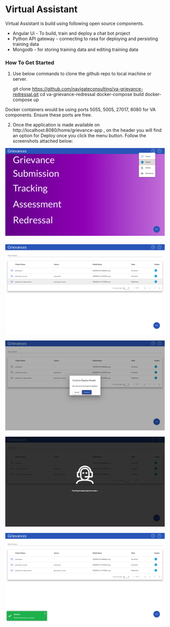 # Virtual Assistant

Virtual Assistant is build using following open source components.

- Angular Ui - To build, train and deploy a chat bot project
- Python API gateway - connecting to rasa for deploying and persisting training data
- Mongodb - for storing training data and editing training data

### How To Get Started

1. Use below commands to clone the github repo to local machine or server.
    
    git clone https://github.com/navigateconsulting/va-grievance-redressal.git
    cd va-grievance-redressal
    docker-compose build
    docker-compose up
    
Docker containers would be using ports 5055, 5005, 27017, 8080 for VA components. Ensure these ports are free.

2. Once the application is made available on http://localhost:8080/home/grievance-app , on the header you will find an option for Deploy once you click the menu button. Follow the screenshots attached below:

<div align="center" >
  <img src="docs/assets/grievance_deploy_1.png">
</div>
<br />
<div align="center" >
  <img src="docs/assets/grievance_deploy_2.png">
</div>
<br />
<div align="center" >
  <img src="docs/assets/grievance_deploy_3.png">
</div>
<br />
<div align="center" >
  <img src="docs/assets/grievance_deploy_4.png">
</div>
<br />
<div align="center" >
  <img src="docs/assets/grievance_deploy_5.png">
</div>
